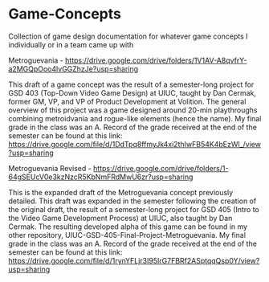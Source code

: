 # Game-Concepts
Collection of game design documentation for whatever game concepts I individually or in a team came up with

Metroguevania - https://drive.google.com/drive/folders/1V1AV-A8qvfrY-a2MGQpOoo4lvGGZhzJe?usp=sharing

This draft of a game concept was the result of a semester-long project for GSD 403 (Top-Down Video Game Design) at UIUC, taught by Dan Cermak, former GM, VP, and VP of Product Development at Volition. The general overview of this project was a game designed around 20-min playthroughs combining metroidvania and rogue-like elements (hence the name). My final grade in the class was an A. Record of the grade received at the end of the semester can be found at this link: https://drive.google.com/file/d/1DdTpq8ffmyJk4xi2thIwFB54K4bEzWl_/view?usp=sharing

Metroguevania Revised - https://drive.google.com/drive/folders/1-64gSEUcV0e3kzNzcR5KbNmFRdMwU6zr?usp=sharing

This is the expanded draft of the Metroguevania concept previously detailed. This draft was expanded in the semester following the creation of the original draft, the result of a semester-long project for GSD 405 (Intro to the Video Game Development Process) at UIUC, also taught by Dan Cermak. The resulting developed alpha of this game can be found in my other repository, UIUC-GSD-405-Final-Project-Metroguevania. My final grade in the class was an A. Record of the grade received at the end of the semester can be found at this link: https://drive.google.com/file/d/1rynYFLjr3I95IrG7FBRf2ASptqqQsp0Y/view?usp=sharing
